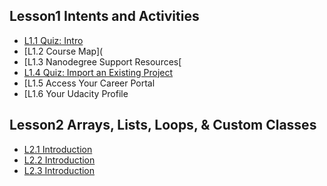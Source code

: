 
## Lesson1 Intents and Activities
- [L1.1 Quiz: Intro](L1.1_Quiz-Intro.md)
- [L1.2 Course Map](
- [L1.3 Nanodegree Support Resources[
- [L1.4 Quiz: Import an Existing Project](L1.4_Quiz-Import-an-Existing-Project.md)
- [L1.5 Access Your Career Portal
- [L1.6 Your Udacity Profile

## Lesson2 Arrays, Lists, Loops, & Custom Classes
- [L2.1 Introduction](L2.1_Introduction.md)
- [L2.2 Introduction](L2.1_Introduction.md)
- [L2.3 Introduction](L2.1_Introduction.md)
